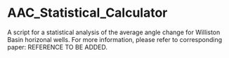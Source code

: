 # AAC_Statistical_Calculator
A script for a statistical analysis of the average angle change for Williston Basin horizonal wells.
For more information, please refer to corresponding paper: REFERENCE TO BE ADDED.
